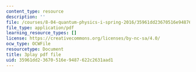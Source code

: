 ```yaml
---
content_type: resource
description: ''
file: /courses/8-04-quantum-physics-i-spring-2016/35961dd23670516e9487622c2631aad1_twdF0EIbFds.pdf
file_type: application/pdf
learning_resource_types: []
license: https://creativecommons.org/licenses/by-nc-sa/4.0/
ocw_type: OCWFile
resourcetype: Document
title: 3play pdf file
uid: 35961dd2-3670-516e-9487-622c2631aad1
---
```

